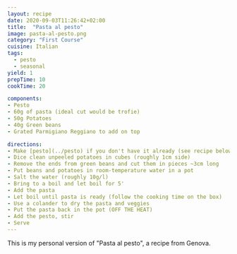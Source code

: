 ```yaml
---
layout: recipe
date: 2020-09-03T11:26:42+02:00
title:  "Pasta al pesto"
image: pasta-al-pesto.png
category: "First Course"
cuisine: Italian
tags:
  - pesto 
  - seasonal
yield: 1
prepTime: 10
cookTime: 20

components:
- Pesto
- 60g of pasta (ideal cut would be trofie)
- 50g Potatoes
- 40g Green beans
- Grated Parmigiano Reggiano to add on top

directions:
- Make [pesto](../pesto) if you don't have it already (see recipe below)
- Dice clean unpeeled potatoes in cubes (roughly 1cm side)
- Remove the ends from green beans and cut them in pieces ~3cm long
- Put beans and potatoes in room-temperature water in a pot
- Salt the water (roughly 10g/l)
- Bring to a boil and let boil for 5'
- Add the pasta
- Let boil until pasta is ready (follow the cooking time on the box)
- Use a colander to dry the pasta and veggies
- Put the pasta back in the pot (OFF THE HEAT)
- Add the pesto, stir
- Serve
---
```


This is my personal version of "Pasta al pesto", a recipe from Genova.